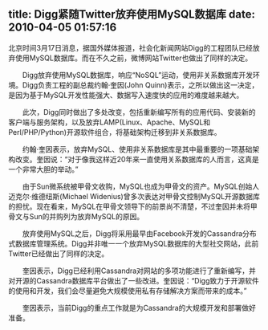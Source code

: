 title: Digg紧随Twitter放弃使用MySQL数据库
date: 2010-04-05 01:57:16
---

<p>
	北京时间3月17日消息，据国外媒体报道，社会化新闻网站Digg的工程团队已经放弃使用MySQL数据库。而在不久之前，微博网站Twitter也做出了同样的决定。</p>
<p>
	　　Digg放弃使用MySQL数据库，响应&ldquo;NoSQL&rdquo;运动，使用非关系数据库开发环境。Digg负责工程的副总裁约翰&middot;奎因(John Quinn)表示，之所以做出这一决定，是因为基于MySQL开发性能强大、数据写入速度快的应用的难度越来越大。</p>
<p>
	　　此次，Digg同时做出了多处改变，包括重新编写所有的应用代码、安装新的客户端与服务架构，以及放弃LAMP(Linux、Apache、MySQL和Perl/PHP/Python)开源软件组合，将基础架构迁移到非关系数据库。</p>
<p>
	　　约翰&middot;奎因表示，放弃MySQL、使用非关系数据库是其中最重要的一项基础架构改变。奎因说：&ldquo;对于像我这样近20年来一直使用关系数据库的人而言，这真是一个非常大胆的举动。&rdquo;</p>
<p>
	　　由于Sun微系统被甲骨文收购，MySQL也成为甲骨文的资产。MySQL创始人迈克尔&middot;维德纽斯(Michael Widenius)曾多次表达对甲骨文控制MySQL开源数据库的担忧。现在看来，MySQL在甲骨文领导下的前景尚不清楚，不过奎因并未将甲骨文与Sun的并购列为放弃MySQL的原因。</p>
<p>
	　　放弃使用MySQL之后，Digg将采用最早由Facebook开发的Cassandra分布式数据库管理系统。Digg并非唯一一个放弃MySQL数据库的大型社交网站，此前Twitter已经做出了同样的决定。</p>
<p>
	　　奎因表示，Digg已经利用Cassandra对网站的多项功能进行了重新编写，并对开源的Cassandra数据库平台做出了一些改进。奎因说：&ldquo;Digg致力于开源软件的使用和开发，我们会尽量避免大规模使用私有存储解决方案而带来的成本。&rdquo;</p>
<p>
	　　奎因表示，当前Digg的重点工作就是为Cassandra的大规模开发和部署做好准备。</p>